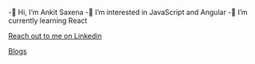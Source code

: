 -👋 Hi, I’m Ankit Saxena
-👀 I’m interested in JavaScript and Angular
-🌱 I’m currently learning React



<a href="https://www.linkedin.com/in/ankits1995/" target="_">Reach out to me on Linkedin</a>

<a href="medium.com/@ankit_saxena" target="_">Blogs</a>


